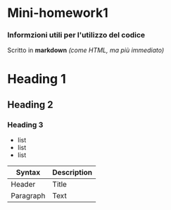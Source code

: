 # Mini-homework1

### Informzioni utili per l'utilizzo del codice

Scritto in **markdown** *(come HTML, ma più immediato)*


# Heading 1
## Heading 2
### Heading 3

- list
- list
- list

| Syntax | Description |
| ---------| -----------|
| Header | Title |
| Paragraph | Text |
